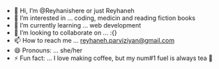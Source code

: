 - 👋 Hi, I’m @Reyhanishere or just Reyhaneh 
- 👀 I’m interested in ... coding, medicin and reading fiction books
- 🌱 I’m currently learning ... web development
- 💞️ I’m looking to collaborate on ... :{}
- 📫 How to reach me ... reyhaneh.parviziyan@gmail.com
- 😄 Pronouns: ... she/her
- ⚡ Fun fact: ... I love making coffee, but my num#1 fuel is always tea 🤤

<!---
Reyhanishere/Reyhanishere is a ✨ special ✨ repository because its `README.md` (this file) appears on your GitHub profile.
You can click the Preview link to take a look at your changes.
--->
